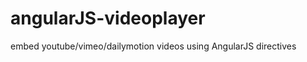 angularJS-videoplayer
=====================

embed youtube/vimeo/dailymotion videos using AngularJS directives